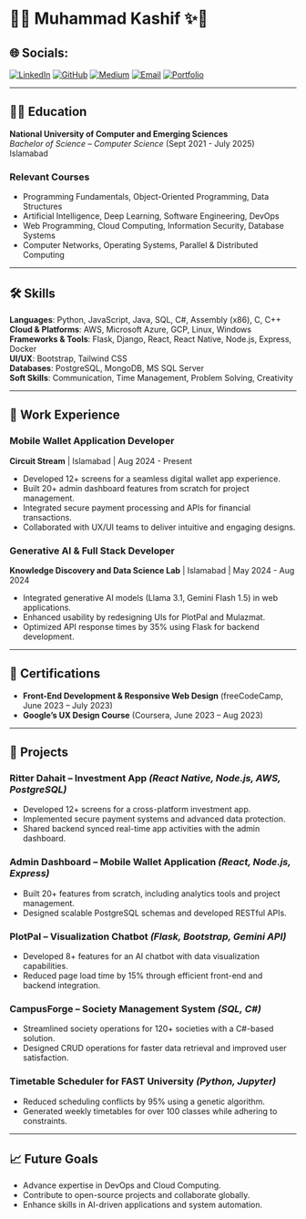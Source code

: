 # 🌟✨ **Muhammad Kashif** ✨🌟


 
## 🌐 Socials:
[![LinkedIn](https://img.shields.io/badge/LinkedIn-%230077B5.svg?logo=linkedin&logoColor=white)](https://www.linkedin.com/in/muhammad-kashif-542761168/) 
[![GitHub](https://img.shields.io/badge/GitHub-%2312100E.svg?logo=github&logoColor=white)](https://github.com/MK61395) 
[![Medium](https://img.shields.io/badge/Medium-%2312100E?logo=medium&logoColor=white)](https://medium.com/@m.kashi613) 
[![Email](https://img.shields.io/badge/Email-D14836?logo=gmail&logoColor=white)](mailto:m.kashi613@gmail.com) 
[![Portfolio](https://img.shields.io/badge/Portfolio-%23000000.svg?logo=firefox&logoColor=white)](https://mk61395.github.io/portfolio-website/)

---

## 👨‍🎓 Education  
**National University of Computer and Emerging Sciences**  
*Bachelor of Science – Computer Science* (Sept 2021 - July 2025)  
Islamabad  

### Relevant Courses  
- Programming Fundamentals, Object-Oriented Programming, Data Structures  
- Artificial Intelligence, Deep Learning, Software Engineering, DevOps  
- Web Programming, Cloud Computing, Information Security, Database Systems  
- Computer Networks, Operating Systems, Parallel & Distributed Computing  

---

## 🛠️ Skills  

**Languages**: Python, JavaScript, Java, SQL, C#, Assembly (x86), C, C++  
**Cloud & Platforms**: AWS, Microsoft Azure, GCP, Linux, Windows  
**Frameworks & Tools**: Flask, Django, React, React Native, Node.js, Express, Docker  
**UI/UX**: Bootstrap, Tailwind CSS  
**Databases**: PostgreSQL, MongoDB, MS SQL Server  
**Soft Skills**: Communication, Time Management, Problem Solving, Creativity  

---

## 💼 Work Experience  

### **Mobile Wallet Application Developer**  
**Circuit Stream** | Islamabad | Aug 2024 - Present  
- Developed 12+ screens for a seamless digital wallet app experience.  
- Built 20+ admin dashboard features from scratch for project management.  
- Integrated secure payment processing and APIs for financial transactions.  
- Collaborated with UX/UI teams to deliver intuitive and engaging designs.  

### **Generative AI & Full Stack Developer**  
**Knowledge Discovery and Data Science Lab** | Islamabad | May 2024 - Aug 2024  
- Integrated generative AI models (Llama 3.1, Gemini Flash 1.5) in web applications.  
- Enhanced usability by redesigning UIs for PlotPal and Mulazmat.  
- Optimized API response times by 35% using Flask for backend development.  

---

## 🏅 Certifications  

- **Front-End Development & Responsive Web Design** (freeCodeCamp, June 2023 – July 2023)  
- **Google’s UX Design Course** (Coursera, June 2023 – Aug 2023)  

---

## 🚀 Projects  

### **Ritter Dahait – Investment App** *(React Native, Node.js, AWS, PostgreSQL)*  
- Developed 12+ screens for a cross-platform investment app.  
- Implemented secure payment systems and advanced data protection.  
- Shared backend synced real-time app activities with the admin dashboard.  

### **Admin Dashboard – Mobile Wallet Application** *(React, Node.js, Express)*  
- Built 20+ features from scratch, including analytics tools and project management.  
- Designed scalable PostgreSQL schemas and developed RESTful APIs.  

### **PlotPal – Visualization Chatbot** *(Flask, Bootstrap, Gemini API)*  
- Developed 8+ features for an AI chatbot with data visualization capabilities.  
- Reduced page load time by 15% through efficient front-end and backend integration.  

### **CampusForge – Society Management System** *(SQL, C#)*  
- Streamlined society operations for 120+ societies with a C#-based solution.  
- Designed CRUD operations for faster data retrieval and improved user satisfaction.  

### **Timetable Scheduler for FAST University** *(Python, Jupyter)*  
- Reduced scheduling conflicts by 95% using a genetic algorithm.  
- Generated weekly timetables for over 100 classes while adhering to constraints.  

---

## 📈 Future Goals  
- Advance expertise in DevOps and Cloud Computing.  
- Contribute to open-source projects and collaborate globally.  
- Enhance skills in AI-driven applications and system automation.  
